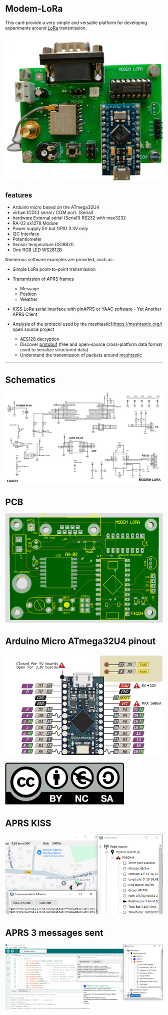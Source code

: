# Modem-LoRa

This card provide a very simple and versatile platform for developing experiments around [LoRa](https://en.wikipedia.org/wiki/LoRa) transmission.

![modem](images/modem.jpg "modem")
---
## features

- Arduino micro based on the ATmega32U4
- virtual (CDC) serial / COM port. (Serial)
- hardware External sérial (Serial1) RS232 with max3232
- RA-02  sx1278 Module
- Power supply 5V but GPIO 3.3V only
- I2C Interface
- Potentiometer
- Sensor temperature DS18B20
- One RGB LED WS2812B

Numerous software examples are provided, such as :

- Simple LoRa point-to-point transmission
- Transmission of APRS frames 
	- Message
	- Position
	- Weather
- KISS LoRa serial interface with pinAPRS or YAAC software - Yet Another APRS Client

- Analysis of the protocol used by the meshtastic](https://meshtastic.org/) open source project
	- AES128 decryption
	- Discover [protobuf](https://en.wikipedia.org/wiki/Protocol_Buffers) (free and open-source cross-platform data format used to serialize structured data)
	- Understand the transmission of packets around [meshtastic](https://meshtastic.org/docs/overview/mesh-algo/)
---
# Schematics
![sch](schematics/modemLora.png "sch")

# PCB
![pcb](images/pcb.png "pcb")

# Arduino Micro ATmega32U4 pinout
![pinout](images/micro-pinout.png "pinout")
---
![license](images/ccbyncsa.png "license")

# APRS KISS

![kiss](images/pinPointAPRS_KISS.png "kiss")

# APRS 3 messages sent

![aprs](images/pinPointAPRS_3Keys.png "aprs")







